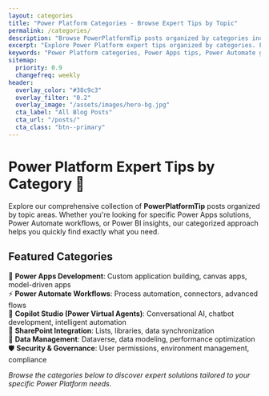 ```yaml
---
layout: categories
title: "Power Platform Categories - Browse Expert Tips by Topic"
permalink: /categories/
description: "Browse PowerPlatformTip posts organized by categories including Power Apps, Power Automate, Copilot Studio integration, data management, and performance optimization."
excerpt: "Explore Power Platform expert tips organized by categories. Find specific solutions for Power Apps development, Power Automate workflows, Copilot Studio chatbots, and more."
keywords: "Power Platform categories, Power Apps tips, Power Automate guides, Copilot Studio tutorials, SharePoint integration, data management, workflow automation"
sitemap:
  priority: 0.9
  changefreq: weekly
header:
  overlay_color: "#38c9c3"
  overlay_filter: "0.2"
  overlay_image: "/assets/images/hero-bg.jpg"
  cta_label: "All Blog Posts"
  cta_url: "/posts/"
  cta_class: "btn--primary"
---
```


# Power Platform Expert Tips by Category 📂

Explore our comprehensive collection of **PowerPlatformTip** posts organized by topic areas. Whether you're looking for specific Power Apps solutions, Power Automate workflows, or Power BI insights, our categorized approach helps you quickly find exactly what you need.

## Featured Categories

🎯 **Power Apps Development**: Custom application building, canvas apps, model-driven apps  
⚡ **Power Automate Workflows**: Process automation, connectors, advanced flows  
🤖 **Copilot Studio (Power Virtual Agents)**: Conversational AI, chatbot development, intelligent automation  
🔗 **SharePoint Integration**: Lists, libraries, data synchronization  
💾 **Data Management**: Dataverse, data modeling, performance optimization  
🛡️ **Security & Governance**: User permissions, environment management, compliance

*Browse the categories below to discover expert solutions tailored to your specific Power Platform needs.*

